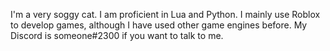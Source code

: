 I'm a very soggy cat. 
I am proficient in Lua and Python. I mainly use Roblox to develop games, although I have used other game engines before.
My Discord is someone#2300 if you want to talk to me.
